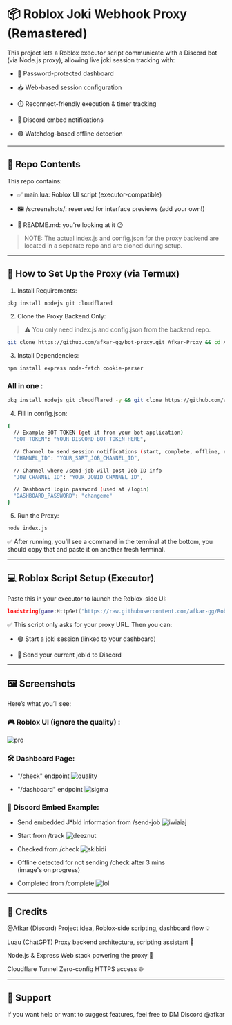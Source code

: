 # 📦 Roblox Joki Webhook Proxy (Remastered)

This project lets a Roblox executor script communicate with a Discord bot (via Node.js proxy), allowing live joki session tracking with:

- 🔐 Password-protected dashboard

- 📥 Web-based session configuration

- ⏱️ Reconnect-friendly execution & timer tracking

- 📲 Discord embed notifications

- 🟢 Watchdog-based offline detection



---

## 📁 Repo Contents

This repo contains:

- ✅ main.lua: Roblox UI script (executor-compatible)

- 🖼️ /screenshots/: reserved for interface previews (add your own!)

- 📄 README.md: you're looking at it 😉


> NOTE: The actual index.js and config.json for the proxy backend are located in a separate repo and are cloned during setup.


---

## 🚀 How to Set Up the Proxy (via Termux)

1. Install Requirements:
```bash
pkg install nodejs git cloudflared
```

2. Clone the Proxy Backend Only:

> ⚠️ You only need index.js and config.json from the backend repo.


```bash
git clone https://github.com/afkar-gg/bot-proxy.git Afkar-Proxy && cd Afkar-proxy
```

3. Install Dependencies:
```bash
npm install express node-fetch cookie-parser
```

### All in one :
```bash
pkg install nodejs git cloudflared -y && git clone https://github.com/afkar-gg/bot-proxy.git Afkar-Proxy && cd Afkar-proxy && npm install express node-fetch cookie-parser
```

4. Fill in config.json:
```bash
{
  // Example BOT TOKEN (get it from your bot application)
  "BOT_TOKEN": "YOUR_DISCORD_BOT_TOKEN_HERE",

  // Channel to send session notifications (start, complete, offline, etc.)
  "CHANNEL_ID": "YOUR_SART_JOB_CHANNEL_ID",

  // Channel where /send-job will post Job ID info
  "JOB_CHANNEL_ID": "YOUR_JOBID_CHANNEL_ID",

  // Dashboard login password (used at /login)
  "DASHBOARD_PASSWORD": "changeme"
}
```

5. Run the Proxy:
```bash
node index.js
```


✅ After running, you’ll see a command in the terminal at the bottom, you should copy that and paste it on another fresh terminal.

---

## 💻 Roblox Script Setup (Executor)

Paste this in your executor to launch the Roblox-side UI:

```lua
loadstring(game:HttpGet("https://raw.githubusercontent.com/afkar-gg/Roblox-Scripts/refs/heads/main/(Remastered)-Roblox-Joki-Proxy/main.lua"))();
```

✅ This script only asks for your proxy URL. Then you can:

- 🟢 Start a joki session (linked to your dashboard)

- 📩 Send your current jobId to Discord



---

## 🖼 Screenshots

Here’s what you’ll see:

### 🎮 Roblox UI (ignore the quality) :

![pro](https://raw.githubusercontent.com/afkar-gg/Roblox-Scripts/refs/heads/Readme-Assets/(Final)-Roblox-Joki-Proxy/IMG_20250708_001045.png)

### 🛠️ Dashboard Page:

- "/check" endpoint
![quality](https://raw.githubusercontent.com/afkar-gg/Roblox-Scripts/refs/heads/Readme-Assets/(Final)-Roblox-Joki-Proxy/Screenshot_2025_0708_001133_com.kiwibrowser.browser.png)

- "/dashboard" endpoint
![sigma](https://raw.githubusercontent.com/afkar-gg/Roblox-Scripts/refs/heads/Readme-Assets/(Final)-Roblox-Joki-Proxy/Screenshot_2025_0708_001149_com.kiwibrowser.browser.png)

### 📡 Discord Embed Example:

- Send embedded J*bId information from /send-job
![iwiaiaj](https://raw.githubusercontent.com/afkar-gg/Roblox-Scripts/refs/heads/Readme-Assets/(Final)-Roblox-Joki-Proxy/Screenshot_2025_0708_003452.png)

- Start from /track
![deeznut](https://raw.githubusercontent.com/afkar-gg/Roblox-Scripts/refs/heads/Readme-Assets/(Final)-Roblox-Joki-Proxy/Screenshot_2025_0707_202342.png)

- Checked from /check
![skibidi](https://raw.githubusercontent.com/afkar-gg/Roblox-Scripts/refs/heads/Readme-Assets/(Final)-Roblox-Joki-Proxy/Screenshot_2025_0708_002202.png)

- Offline detected for not sending /check after 3 mins <br>
(image's on progress)

- Completed from /complete 
![lol](https://raw.githubusercontent.com/afkar-gg/Roblox-Scripts/refs/heads/Readme-Assets/(Final)-Roblox-Joki-Proxy/Screenshot_2025_0707_200859.png)

---

## 🙏 Credits

@Afkar (Discord) Project idea, Roblox-side scripting, dashboard flow 💡

Luau (ChatGPT)	Proxy backend architecture, scripting assistant 🧠

Node.js & Express	Web stack powering the proxy 🔌

Cloudflare Tunnel	Zero-config HTTPS access 🌐



---

## 💬 Support

If you want help or want to suggest features, feel free to DM Discord @afkar
